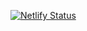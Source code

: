 [![Netlify Status](https://api.netlify.com/api/v1/badges/0125b3e9-6c45-4215-bf18-de0e28a77f72/deploy-status)](https://app.netlify.com/sites/webcraftstudioks/deploys)
